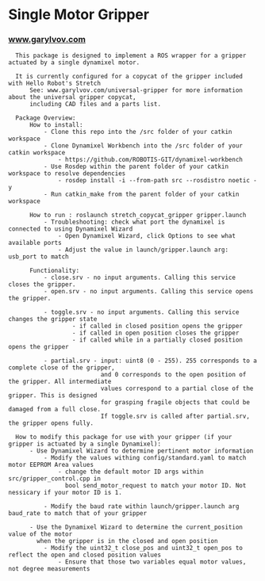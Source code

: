# Single Motor Gripper
### www.garylvov.com
      This package is designed to implement a ROS wrapper for a gripper actuated by a single dynamixel motor.

      It is currently configured for a copycat of the gripper included with Hello Robot's Stretch 
          See: www.garylvov.com/universal-gripper for more information about the universal gripper copycat,
          including CAD files and a parts list.

      Package Overview:
          How to install:
              - Clone this repo into the /src folder of your catkin workspace
              - Clone Dynamixel Workbench into the /src folder of your catkin workspace
                  - https://github.com/ROBOTIS-GIT/dynamixel-workbench
              - Use Rosdep within the parent folder of your catkin workspace to resolve dependencies
                  - rosdep install -i --from-path src --rosdistro noetic -y
              - Run catkin_make from the parent folder of your catkin workspace

          How to run : roslaunch stretch_copycat_gripper gripper.launch
              - Troubleshooting: check what port the dynamixel is connected to using Dynamixel Wizard
                  - Open Dynamixel Wizard, click Options to see what available ports
                  - Adjust the value in launch/gripper.launch arg: usb_port to match

          Functionality:
              - close.srv - no input arguments. Calling this service closes the gripper.
              - open.srv - no input arguments. Calling this service opens the gripper.

              - toggle.srv - no input arguments. Calling this service changes the gripper state
                      - if called in closed position opens the gripper
                      - if called in open position closes the gripper
                      - if called while in a partially closed position opens the gripper

              - partial.srv - input: uint8 (0 - 255). 255 corresponds to a complete close of the gripper, 
                              and 0 corresponds to the open position of the gripper. All intermediate 
                              values correspond to a partial close of the gripper. This is designed 
                              for grasping fragile objects that could be damaged from a full close. 
                              If toggle.srv is called after partial.srv, the gripper opens fully.

      How to modify this package for use with your gripper (if your gripper is actuated by a single Dynamixel):
          - Use Dynamixel Wizard to determine pertinent motor information
              - Modify the values withing config/standard.yaml to match motor EEPROM Area values
                  - change the default motor ID args within src/gripper_control.cpp in 
                    bool send_motor_request to match your motor ID. Not nessicary if your motor ID is 1.

              - Modify the baud rate within launch/gripper.launch arg baud_rate to match that of your gripper

          - Use the Dynamixel Wizard to determine the current_position value of the motor 
            when the gripper is in the closed and open position
              - Modify the uint32_t close_pos and uint32_t open_pos to reflect the open and closed position values 
                  - Ensure that those two variables equal motor values, not degree measurements
